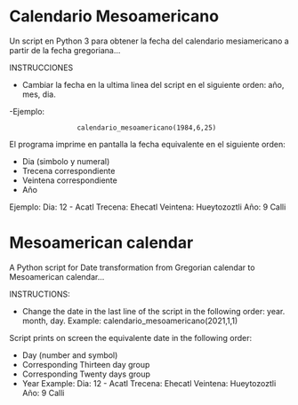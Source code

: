 # Calendario Mesoamericano

Un script en Python 3 para obtener la fecha del calendario mesiamericano a partir de la fecha gregoriana...



INSTRUCCIONES

- Cambiar la fecha en la ultima linea del script en el siguiente orden: año, mes, dia.

-Ejemplo:

                     calendario_mesoamericano(1984,6,25)
                     
El programa imprime en pantalla la fecha equivalente en el siguiente orden:
  - Dia (simbolo y numeral)
  - Trecena correspondiente
  - Veintena correspondiente
  - Año

Ejemplo:
                      Dia:  12 - Acatl
                      Trecena:  Ehecatl
                      Veintena:  Hueytozoztli
                      Año:  9 Calli


# Mesoamerican calendar

A Python script for Date transformation from Gregorian calendar to Mesoamerican calendar...

INSTRUCTIONS:

- Change the date in the last line of the script in the following order: year. month, day.
Example:
                 calendario_mesoamericano(2021,1,1)
                 
Script prints on screen the equivalente date in the following order:
  - Day (number and symbol)
  - Corresponding Thirteen day group
  - Corresponding Twenty days group
  - Year
Example:
                      Dia:  12 - Acatl
                      Trecena:  Ehecatl
                      Veintena:  Hueytozoztli
                      Año:  9 Calli

